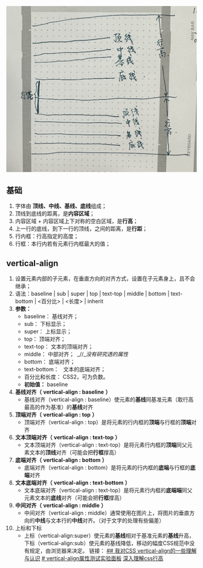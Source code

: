 ![下载此文档](/asset/IMG_7629.png)

## 基础
1. 字体由 **顶线、中线、基线、底线**组成；
2. 顶线到底线的距离，是**内容区域**；
3. 内容区域 + 内容区域上下对称的空白区域，是**行高**；
4. 上一行的底线，到下一行的顶线，之间的距离，是**行距**；
5. 行内框：行高指定的高度；
6. 行框：本行内若有元素行内框最大的值；
## vertical-align
1. 设置元素内部的子元素，在垂直方向的对齐方式，设置在子元素身上，且不会继承；
2. 语法：baseline | sub | super | top | text-top | middle | bottom | text-bottom | <百分比> | <长度> | inherit
3. **参数：**
	- baseline： 基线对齐；
	- sub： 下标显示；
	- super： 上标显示；
	- top： 顶端对齐；
	- text-top： 文本的顶端对齐；
	- middle： 中部对齐；  _//__没有研究透的属性_
	- bottom： 底端对齐；
	- text-bottom：   文本的底端对齐；
	- 百分比和长度： CSS2，可为负数。
	- **初始值：** baseline
4. **基线对齐（** **vertical-align : baseline** **）**
	- 基线对齐（vertical-align : baseline）使元素的**基线**同基准元素（取行高最高的作为基准）的**基线**对齐
5. **顶端对齐（** **vertical-align : top** **）**
	- 顶端对齐（vertical-align : top）是将元素的行内框的**顶端**与行框的**顶端**对齐
6. **文本顶端对齐（** **vertical-align : text-top** **）**
	- 文本顶端对齐（vertical-align : text-top）是将元素行内框的**顶端**同父元素文本的**顶线**对齐（可能会把**行框**撑高）
7. **底端对齐（** **vertical-align : bottom** **）**
	- 底端对齐（vertical-align : bottom）是将元素的行内框的**底端**与行框的**底端**对齐
8. **文本底端对齐（** **vertical-align : text-bottom** **）**
	- 文本底端对齐（vertical-align : text-top）是将元素行内框的**底端端**同父元素文本的**底线**对齐（可能会把**行框**撑高）
9. **中间对齐（** **vertical-align : middle** **）**
	- 中间对齐（vertical-align : middle）通常使用在图片上，将图片的垂直方向的**中线**与文本行的**中线**对齐。（对于文字的处理有些偏差）
10. 上标和下标
	- 上标（vertical-align:super）使元素的**基线**相对于基准元素的**基线**升高，下标（vertical-align:sub）使元素的基线降低，移动的幅度CSS规范中没有规定，由浏览器来决定。
链接：
[## 我对CSS vertical-align的一些理解与认识](https://www.zhangxinxu.com/wordpress/2010/05/%E6%88%91%E5%AF%B9css-vertical-align%E7%9A%84%E4%B8%80%E4%BA%9B%E7%90%86%E8%A7%A3%E4%B8%8E%E8%AE%A4%E8%AF%86%EF%BC%88%E4%B8%80%EF%BC%89/)
[# vertical-align属性测试实验面板](https://www.zhangxinxu.com/study/201005/verticle-align-test-demo.html)
[深入理解css行高](https://developer.aliyun.com/article/330933)